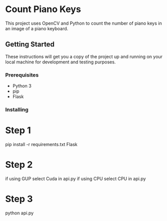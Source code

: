 # Count Piano Keys

This project uses OpenCV and Python to count the number of piano keys in an image of a piano keyboard.

## Getting Started

These instructions will get you a copy of the project up and running on your local machine for development and testing purposes.

### Prerequisites

- Python 3
- pip
- Flask

### Installing

# Step 1
  pip install -r requirements.txt Flask

# Step 2
  if using GUP select Cuda in api.py
  if using CPU select CPU in api.py

# Step 3
  python api.py


